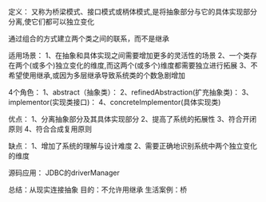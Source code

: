 定义：
又称为桥梁模式、接口模式或柄体模式,是将抽象部分与它的具体实现部分分离,使它们都可以独立变化

通过组合的方式建立两个类之间的联系，而不是继承

适用场景：
1、在抽象和具体实现之间需要增加更多的灵活性的场景
2、一个类存在两个(或多个)独立变化的维度,而这两个(或多个)维度都需要独立进行拓展
3、不希望使用继承,或因为多层继承导致系统类的个数急剧增加


4个角色：
1、abstract（抽象类）：
2、refinedAbstraction(扩充抽象类)：
3、implementor(实现类接口)：
4、concreteImplementor(具体实现类)

优点：
1、分离抽象部分及其具体实现部分
2、提高了系统的拓展性
3、符合开闭原则
4、符合合成复用原则

缺点：
1、增加了系统的理解与设计难度
2、需要正确地识别系统中两个独立变化的维度

源码应用：
JDBC的driverManager

总结：从现实连接抽象
目的：不允许用继承
生活案例：桥
